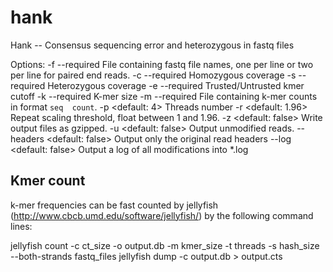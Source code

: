 # hank
Hank -- Consensus sequencing error and heterozygous in fastq files

Options:
 -f <file>     --required
   File containing fastq file names, one per line or
   two per line for paired end reads.
 -c <num>      --required
   Homozygous coverage
 -s <num>      --required
   Heterozygous coverage
 -e <num>      --required
   Trusted/Untrusted kmer cutoff
 -k <num>      --required
   K-mer size
 -m <file>     --required
   File containing k-mer counts in format `seq  count`.
 -p <num>      <default: 4>
   Threads number
 -r <num>      <default: 1.96>
   Repeat scaling threshold, float between 1 and 1.96.
 -z            <default: false>
   Write output files as gzipped.
 -u            <default: false>
   Output unmodified reads.
 --headers     <default: false>
   Output only the original read headers
 --log         <default: false>
   Output a log of all modifications into *.log

## Kmer count
k-mer frequencies can be fast counted by jellyfish (http://www.cbcb.umd.edu/software/jellyfish/) by the following command lines:

jellyfish count -c ct_size -o output.db -m kmer_size -t threads -s hash_size --both-strands fastq_files
jellyfish dump -c output.db > output.cts

